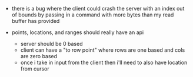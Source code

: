 * there is a bug where the client could crash the server with an index out of
bounds by passing in a command with more bytes than my read buffer has
provided

* points, locations, and ranges should really have an api
  - server should be 0 based
  - client can have a "to row point" where rows are one based and cols are
    zero based
  - once i take in input from the client then i'll need to also have location
    from cursor

